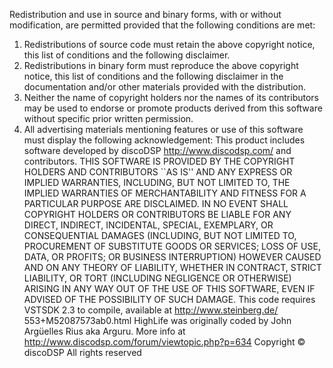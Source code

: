 Redistribution and use in source and binary forms, with or without modification, are permitted
provided that the following conditions are met:
1. Redistributions of source code must retain the above copyright notice, this list of
conditions and the following disclaimer.
2. Redistributions in binary form must reproduce the above copyright notice, this list of
conditions and the following disclaimer in the documentation and/or other materials
provided with the distribution.
3. Neither the name of copyright holders nor the names of its contributors may be used to
endorse or promote products derived from this software without specific prior written
permission.
4. All advertising materials mentioning features or use of this software must display the
following acknowledgement: This product includes software developed by discoDSP
http://www.discodsp.com/ and contributors.
THIS SOFTWARE IS PROVIDED BY THE COPYRIGHT HOLDERS AND CONTRIBUTORS ``AS IS''
AND ANY EXPRESS OR IMPLIED WARRANTIES, INCLUDING, BUT NOT LIMITED TO, THE
IMPLIED WARRANTIES OF MERCHANTABILITY AND FITNESS FOR A PARTICULAR PURPOSE
ARE DISCLAIMED. IN NO EVENT SHALL COPYRIGHT HOLDERS OR CONTRIBUTORS BE
LIABLE FOR ANY DIRECT, INDIRECT, INCIDENTAL, SPECIAL, EXEMPLARY, OR
CONSEQUENTIAL DAMAGES (INCLUDING, BUT NOT LIMITED TO, PROCUREMENT OF
SUBSTITUTE GOODS OR SERVICES; LOSS OF USE, DATA, OR PROFITS; OR BUSINESS
INTERRUPTION) HOWEVER CAUSED AND ON ANY THEORY OF LIABILITY, WHETHER IN
CONTRACT, STRICT LIABILITY, OR TORT (INCLUDING NEGLIGENCE OR OTHERWISE)
ARISING IN ANY WAY OUT OF THE USE OF THIS SOFTWARE, EVEN IF ADVISED OF THE
POSSIBILITY OF SUCH DAMAGE.
This code requires VSTSDK 2.3 to compile, available at http://www.steinberg.de/
553+M52087573ab0.html
HighLife was originally coded by John Argüelles Rius aka Arguru.
More info at http://www.discodsp.com/forum/viewtopic.php?p=634
Copyright © discoDSP
All rights reserved
